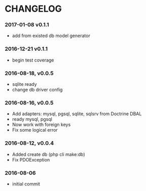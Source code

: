 # CHANGELOG

### 2017-01-08 v0.1.1
* add from existed db model generator

### 2016-12-21 v0.1.1
* begin test coverage

### 2016-08-18, v0.0.5
* sqlite ready
* change db driver config

### 2016-08-16, v0.0.5
* Add adapters: mysql, pgsql, sqlite, sqlsrv from Doctrine DBAL
* ready mysql, pgsql
* Now work with foreign keys
* Fix some logical error

### 2016-08-12, v0.0.4
* Added create db (php cli make:db)
* Fix PDOException

### 2016-08-06
* initial commit